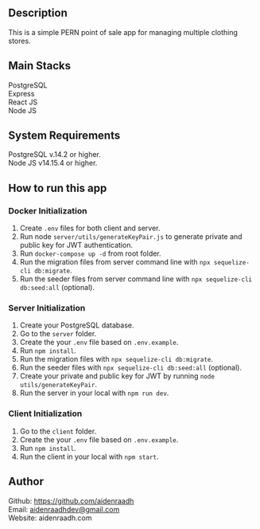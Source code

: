 ## Description

This is a simple PERN point of sale app for managing multiple clothing stores.

## Main Stacks

PostgreSQL\
Express\
React JS\
Node JS

## System Requirements

PostgreSQL v.14.2 or higher.\
Node JS v14.15.4 or higher.

## How to run this app

### Docker Initialization

1. Create `.env` files for both client and server.
2. Run node `server/utils/generateKeyPair.js` to generate private and public key for JWT authentication.
3. Run `docker-compose up -d` from root folder.
5. Run the migration files from server command line with `npx sequelize-cli db:migrate`.
6. Run the seeder files from server command line with `npx sequelize-cli db:seed:all` (optional).

### Server Initialization

1. Create your PostgreSQL database.
2. Go to the `server` folder.
3. Create the your `.env` file based on `.env.example`.
4. Run `npm install`.
5. Run the migration files with `npx sequelize-cli db:migrate`.
6. Run the seeder files with `npx sequelize-cli db:seed:all` (optional).
7. Create your private and public key for JWT by running `node utils/generateKeyPair`.
8. Run the server in your local with `npm run dev`.

### Client Initialization

1. Go to the `client` folder.
2. Create the your `.env` file based on `.env.example`.
3. Run `npm install`.
4. Run the client in your local with `npm start`.

## Author
Github: https://github.com/aidenraadh \
Email: aidenraadhdev@gmail.com\
Website: aidenraadh.com